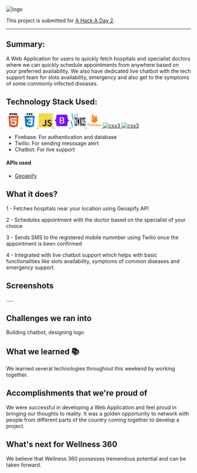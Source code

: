 <img src="https://raw.githubusercontent.com/ahamedbasha-n/GHW-init2023/main/unknown.png" alt="logo" width="250" height="60"/>

This project is submitted for [A Hack A Day 2](https://ahackaday2.devpost.com/).

---

## Summary:
A Web Application for users to quickly fetch hospitals and specialist doctors where we can quickly schedule appointments from anywhere based on your preferred availability. We also have dedicated live chatbot with the tech support team for slots availability, emergency and also get to the symptoms of some commonly infected diseases. 

## Technology Stack Used:
<a href="#" target="_blank" rel="noreferrer"> <img src="https://raw.githubusercontent.com/devicons/devicon/master/icons/html5/html5-original-wordmark.svg" alt="html5" width="40" height="40"/> </a>
<a href="#" target="_blank" rel="noreferrer"> <img src="https://raw.githubusercontent.com/devicons/devicon/master/icons/css3/css3-original-wordmark.svg" alt="css3" width="40" height="40"/> </a>
<a href="#" target="_blank" rel="noreferrer"> <img src="https://raw.githubusercontent.com/devicons/devicon/master/icons/javascript/javascript-original.svg" alt="css3" width="40" height="40"/> </a>
<a href="#" target="_blank" rel="noreferrer"> <img src="https://raw.githubusercontent.com/devicons/devicon/master/icons/bootstrap/bootstrap-original.svg" alt="css3" width="40" height="40"/> </a>
<a href="#" target="_blank" rel="noreferrer"> <img src="https://raw.githubusercontent.com/devicons/devicon/master/icons/tailwindcss/tailwindcss-original-wordmark.svg" alt="css3" width="40" height="40"/> </a>
<a href="#" target="_blank" rel="noreferrer"> <img src="https://raw.githubusercontent.com/devicons/devicon/1119b9f84c0290e0f0b38982099a2bd027a48bf1/icons/firebase/firebase-plain-wordmark.svg" alt="css3" width="40" height="40"/> </a>
<a href="#" target="_blank" rel="noreferrer"> <img src="https://raw.githubusercontent.com/ahamedbasha-n/GHW-init2023/main/twilio.png" alt="css3" width="100" height="60"/> </a>
<a href="#" target="_blank" rel="noreferrer"> <img src="https://raw.githubusercontent.com/ahamedbasha-n/GHW-init2023/a2d3d36953c35948c97188369ef15dee4f2ee9ab/chat.svg" alt="css3" width="100" height="60"/> </a>

- Firebase: For authentication and database
- Twilio: For sending messsage alert
- Chatbot: For live support

#### APIs used
- [Geoapify](https://www.geoapify.com/)

## What it does?
1 - Fetches hospitals near your location using Geoapify API

2 - Schedules appointment with the doctor based on the specialist of your choice

3 - Sends SMS to the registered mobile nummber using Twilio once the appointment is been confirmed

4 - Integrated with live chatbot support which helps with basic functionalities like slots availability, symptoms of common diseases and emergency support.

## Screenshots
.....

## Challenges we ran into
Building chatbot, designing logo

## What we learned 📚
We learned several technologies throughout this weekend by working together. 

## Accomplishments that we're proud of
We were successful in developing a Web Application and feel proud in bringing our thoughts to reality. It was a golden opportunity to network with people from different parts of the country coming together to develop a project.

## What's next for Wellness 360
We believe that Wellness 360 possesses tremendous potential and can be taken forward.
